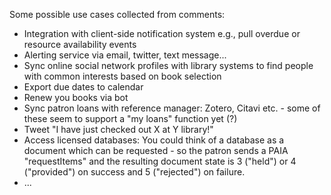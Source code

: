 Some possible use cases collected from comments:

* Integration with client-side notification system e.g., pull overdue or resource availability events
* Alerting service via email, twitter, text message...
* Sync online social network profiles with library systems to find people with common interests based on book selection
* Export due dates to calendar
* Renew you books via bot
* Sync patron loans with reference manager: Zotero, Citavi etc. - some of these seem to support a "my loans" function yet (?)
* Tweet "I have just checked out X at Y library!"
* Access licensed databases: You could think of a database as a document which can be requested - so the patron sends a PAIA "requestItems" and the resulting document state is 3 ("held") or 4 ("provided") on success and 5 ("rejected") on failure.
* ...
